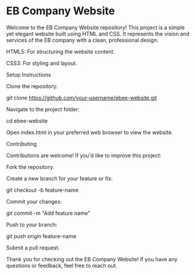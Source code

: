 # EB Company Website

Welcome to the EB Company Website repository! This project is a simple yet elegant website built using HTML and CSS. It represents the vision and services of the EB company with a clean, professional design.

HTML5: For structuring the website content.

CSS3: For styling and layout.

Setup Instructions

Clone the repository:

git clone https://github.com/your-username/ebee-website.git

Navigate to the project folder:

cd ebee-website

Open index.html in your preferred web browser to view the website.

Contributing

Contributions are welcome! If you'd like to improve this project:

Fork the repository.

Create a new branch for your feature or fix:

git checkout -b feature-name

Commit your changes:

git commit -m "Add feature name"

Push to your branch:

git push origin feature-name

Submit a pull request.

Thank you for checking out the EB Company Website! If you have any questions or feedback, feel free to reach out.

